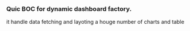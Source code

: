 ### Quic BOC for dynamic dashboard factory.

it handle data fetching and layoting a houge number of charts and table
